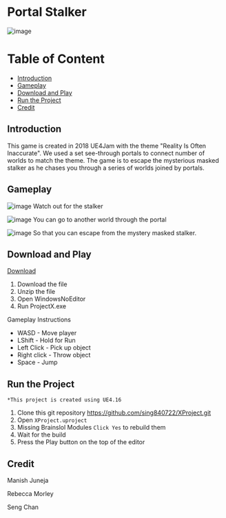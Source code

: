 # Portal Stalker
![image](https://user-images.githubusercontent.com/9387781/69017659-64df6200-09a0-11ea-8ec6-851c55866f4c.png)


# Table of Content
* [Introduction](#introduction)
* [Gameplay](#gameplay)
* [Download and Play](#download-and-play)
* [Run the Project](#run-the-project)
* [Credit](#credit)

## Introduction
This game is created in 2018 UE4Jam with the theme "Reality Is Often Inaccurate". We used a set see-through portals to connect number of worlds to match the theme. The game is to escape the mysterious masked stalker as he chases you through a series of worlds joined by portals.

## Gameplay
![image](https://user-images.githubusercontent.com/9387781/69017715-b1c33880-09a0-11ea-8f76-cf0db7dce528.png)
Watch out for the stalker

![image](https://user-images.githubusercontent.com/9387781/69017994-074c1500-09a2-11ea-8934-83a5d5b99855.png)
You can go to another world through the portal

![image](https://user-images.githubusercontent.com/9387781/69018004-15019a80-09a2-11ea-9c62-96addb934143.png)
So that you can escape from the mystery masked stalker.

## Download and Play
[Download](https://itch.io/jam/2018-epic-megajam/rate/330953)

1. Download the file
2. Unzip the file
3. Open WindowsNoEditor
4. Run ProjectX.exe

Gameplay Instructions
* WASD - Move player
* LShift - Hold for Run
* Left Click - Pick up object
* Right click - Throw object
* Space - Jump

## Run the Project
`*This project is created using UE4.16`

1. Clone this git repository https://github.com/sing840722/XProject.git
2. Open `XProject.uproject`
3. Missing Brainslol Modules `Click Yes` to rebuild them
4. Wait for the build
5. Press the Play button on the top of the editor

## Credit
Manish Juneja

Rebecca Morley

Seng Chan
